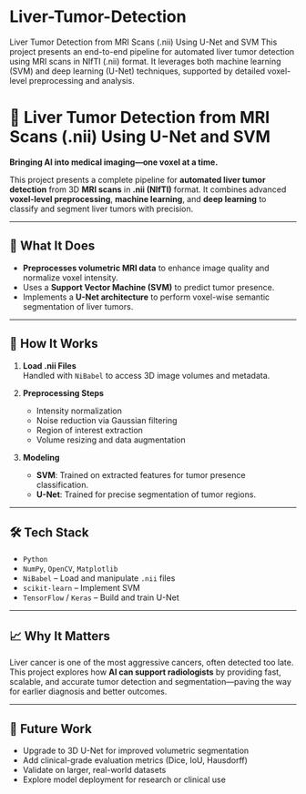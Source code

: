 # Liver-Tumor-Detection
Liver Tumor Detection from MRI Scans (.nii) Using U-Net and SVM This project presents an end-to-end pipeline for automated liver tumor detection using MRI scans in NIfTI (.nii) format. It leverages both machine learning (SVM) and deep learning (U-Net) techniques, supported by detailed voxel-level preprocessing and analysis.

# 🧠 Liver Tumor Detection from MRI Scans (.nii) Using U-Net and SVM

**Bringing AI into medical imaging—one voxel at a time.**

This project presents a complete pipeline for **automated liver tumor detection** from 3D **MRI scans** in **.nii (NIfTI)** format. It combines advanced **voxel-level preprocessing**, **machine learning**, and **deep learning** to classify and segment liver tumors with precision.

---

## 🚀 What It Does

- **Preprocesses volumetric MRI data** to enhance image quality and normalize voxel intensity.
- Uses a **Support Vector Machine (SVM)** to predict tumor presence.
- Implements a **U-Net architecture** to perform voxel-wise semantic segmentation of liver tumors.

---

## 🔧 How It Works

1. **Load .nii Files**  
   Handled with `NiBabel` to access 3D image volumes and metadata.

2. **Preprocessing Steps**  
   - Intensity normalization  
   - Noise reduction via Gaussian filtering  
   - Region of interest extraction  
   - Volume resizing and data augmentation  

3. **Modeling**
   - **SVM**: Trained on extracted features for tumor presence classification.
   - **U-Net**: Trained for precise segmentation of tumor regions.

---

## 🛠️ Tech Stack

- `Python`
- `NumPy`, `OpenCV`, `Matplotlib`
- `NiBabel` – Load and manipulate `.nii` files
- `scikit-learn` – Implement SVM
- `TensorFlow` / `Keras` – Build and train U-Net

---

## 📈 Why It Matters

Liver cancer is one of the most aggressive cancers, often detected too late. This project explores how **AI can support radiologists** by providing fast, scalable, and accurate tumor detection and segmentation—paving the way for earlier diagnosis and better outcomes.

---

## 📌 Future Work

- Upgrade to 3D U-Net for improved volumetric segmentation  
- Add clinical-grade evaluation metrics (Dice, IoU, Hausdorff)  
- Validate on larger, real-world datasets  
- Explore model deployment for research or clinical use
